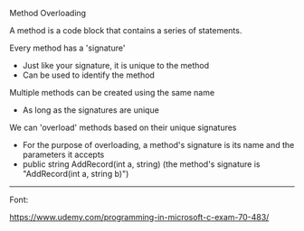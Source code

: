 ﻿Method Overloading

A method is a code block that contains a series of statements.

Every method has a 'signature'
- Just like your signature, it is unique to the method
- Can be used to identify the method

Multiple methods can be created using the same name
- As long as the signatures are unique

We can 'overload' methods based on their unique signatures
- For the purpose of overloading, a method's signature is its name and the parameters it accepts
- public string AddRecord(int a, string) (the method's signature is "AddRecord(int a, string b)")

-------------------------------------------------------------------------------------------------------------
Font:

https://www.udemy.com/programming-in-microsoft-c-exam-70-483/
